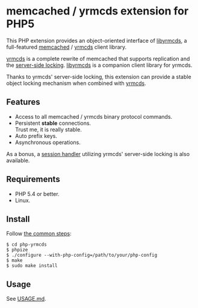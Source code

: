 memcached / yrmcds extension for PHP5
=====================================

This PHP extension provides an object-oriented interface of [libyrmcds][],
a full-featured [memcached][] / [yrmcds][] client library.

[yrmcds][] is a complete rewrite of memcached that supports replication
and the [server-side locking][locking]. [libyrmcds][] is a companion
client library for yrmcds.

Thanks to yrmcds' server-side locking, this extension can provide a
stable object locking mechanism when combined with [yrmcds][].

Features
--------

* Access to all memcached / yrmcds binary protocol commands.
* Persistent **stable** connections.  
  Trust me, it is really stable.
* Auto prefix keys.
* Asynchronous operations.

As a bonus, a [session handler](yrmcds_session.php) utilizing yrmcds'
server-side locking is also available.

Requirements
------------

* PHP 5.4 or better.
* Linux.

Install
-------

Follow [the common steps][phpize]:

    $ cd php-yrmcds
    $ phpize
    $ ./configure --with-php-config=/path/to/your/php-config
    $ make
    $ sudo make install

Usage
-----

See [USAGE.md](USAGE.md).

[libyrmcds]: http://cybozu.github.io/libyrmcds/
[memcached]: http://memcached.org/
[yrmcds]: http://cybozu.github.io/yrmcds/
[locking]: https://github.com/cybozu/yrmcds/blob/master/docs/locking.md
[phpize]: http://www.php.net/manual/en/install.pecl.phpize.php
